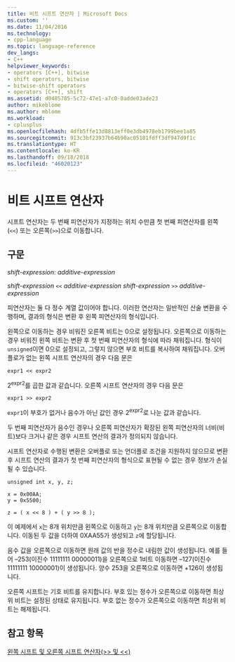 ```yaml
---
title: 비트 시프트 연산자 | Microsoft Docs
ms.custom: ''
ms.date: 11/04/2016
ms.technology:
- cpp-language
ms.topic: language-reference
dev_langs:
- C++
helpviewer_keywords:
- operators [C++], bitwise
- shift operators, bitwise
- bitwise-shift operators
- operators [C++], shift
ms.assetid: d0485785-5c72-47e1-a7c0-0adde03ade23
author: mikeblome
ms.author: mblome
ms.workload:
- cplusplus
ms.openlocfilehash: 4dfb5ffe13d8813eff0e3db4978eb1799bee1a85
ms.sourcegitcommit: 913c3bf23937b64b90ac05181fdff3df947d9f1c
ms.translationtype: HT
ms.contentlocale: ko-KR
ms.lasthandoff: 09/18/2018
ms.locfileid: "46020123"
---
```

# <a name="bitwise-shift-operators"></a>비트 시프트 연산자

시프트 연산자는 두 번째 피연산자가 지정하는 위치 수만큼 첫 번째 피연산자를 왼쪽(`<<`) 또는 오른쪽(`>>`)으로 이동합니다.

## <a name="syntax"></a>구문

*shift-expression*: *additive-expression*

*shift-expression*  `<<`  *additive-expression shift-expression*  `>>`  *additive-expression*

피연산자는 둘 다 정수 계열 값이어야 합니다. 이러한 연산자는 일반적인 산술 변환을 수행하며, 결과의 형식은 변환 후 왼쪽 피연산자의 형식입니다.

왼쪽으로 이동하는 경우 비워진 오른쪽 비트는 0으로 설정됩니다. 오른쪽으로 이동하는 경우 비워진 왼쪽 비트는 변환 후 첫 번째 피연산자의 형식에 따라 채워집니다. 형식이 `unsigned`이면 0으로 설정되고, 그렇지 않으면 부호 비트를 복사하여 채워집니다. 오버플로가 없는 왼쪽 시프트 연산자의 경우 다음 문은

```
expr1 << expr2
```

2<sup>expr2</sup>를 곱한 값과 같습니다. 오른쪽 시프트 연산자의 경우 다음 문은

```
expr1 >> expr2
```

`expr1`이 부호가 없거나 음수가 아닌 값인 경우 2<sup>expr2</sup>로 나눈 값과 같습니다.

두 번째 피연산자가 음수인 경우나 오른쪽 피연산자가 확장된 왼쪽 피연산자의 너비(비트)보다 크거나 같은 경우 시프트 연산의 결과가 정의되지 않습니다.

시프트 연산자로 수행된 변환은 오버플로 또는 언더플로 조건을 지원하지 않으므로 변환 후 시프트 연산의 결과가 첫 번째 피연산자의 형식으로 표현될 수 없는 경우 정보가 손실될 수 있습니다.

```
unsigned int x, y, z;

x = 0x00AA;
y = 0x5500;

z = ( x << 8 ) + ( y >> 8 );
```

이 예제에서 `x`는 8개 위치만큼 왼쪽으로 이동하고 `y`는 8개 위치만큼 오른쪽으로 이동합니다. 이동된 두 값을 더하여 0XAA55가 생성되고 `z`에 할당됩니다.

음수 값을 오른쪽으로 이동하면 원래 값의 반을 정수로 내림한 값이 생성됩니다. 예를 들어 –253(이진수 11111111 00000011)을 오른쪽으로 1비트 이동하면 –127(이진수 11111111 10000001)이 생성됩니다. 양수 253을 오른쪽으로 이동하면 +126이 생성됩니다.

오른쪽 시프트는 기호 비트를 유지합니다. 부호 있는 정수가 오른쪽으로 이동하면 최상위 비트는 설정된 상태로 유지됩니다. 부호 없는 정수가 오른쪽으로 이동하면 최상위 비트는 해제됩니다.

## <a name="see-also"></a>참고 항목

[왼쪽 시프트 및 오른쪽 시프트 연산자(>> 및 <<)](../cpp/left-shift-and-right-shift-operators-input-and-output.md)